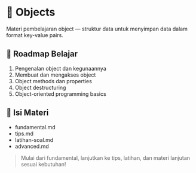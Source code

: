 # 🎯 Objects

Materi pembelajaran object — struktur data untuk menyimpan data dalam format key-value pairs.

## 🚩 Roadmap Belajar
1. Pengenalan object dan kegunaannya
2. Membuat dan mengakses object
3. Object methods dan properties
4. Object destructuring
5. Object-oriented programming basics

## 📂 Isi Materi
- fundamental.md
- tips.md
- latihan-soal.md
- advanced.md

> Mulai dari fundamental, lanjutkan ke tips, latihan, dan materi lanjutan sesuai kebutuhan! 